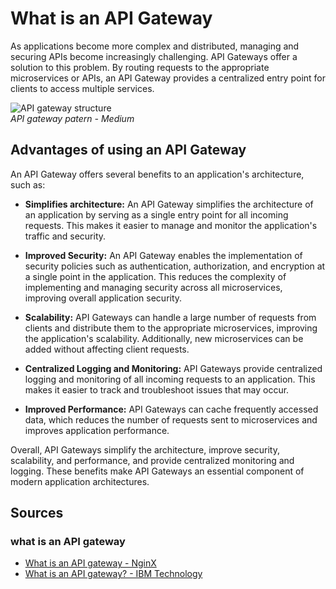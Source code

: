 # What is an API Gateway

As applications become more complex and distributed, managing and securing APIs become increasingly challenging. API Gateways offer a solution to this problem. By routing requests to the appropriate microservices or APIs, an API Gateway provides a centralized entry point for clients to access multiple services.

![API gateway structure](https://miro.medium.com/v2/resize:fit:870/1*gW4JrHTr86HnTrouQYLgJQ.png) <br />
*API gateway patern - Medium* 

## Advantages of using an API Gateway

An API Gateway offers several benefits to an application's architecture, such as:

- **Simplifies architecture:** An API Gateway simplifies the architecture of an application by serving as a single entry point for all incoming requests. This makes it easier to manage and monitor the application's traffic and security.

- **Improved Security:** An API Gateway enables the implementation of security policies such as authentication, authorization, and encryption at a single point in the application. This reduces the complexity of implementing and managing security across all microservices, improving overall application security.

- **Scalability:** API Gateways can handle a large number of requests from clients and distribute them to the appropriate microservices, improving the application's scalability. Additionally, new microservices can be added without affecting client requests.

- **Centralized Logging and Monitoring:** API Gateways provide centralized logging and monitoring of all incoming requests to an application. This makes it easier to track and troubleshoot issues that may occur.

- **Improved Performance:** API Gateways can cache frequently accessed data, which reduces the number of requests sent to microservices and improves application performance.

Overall, API Gateways simplify the architecture, improve security, scalability, and performance, and provide centralized monitoring and logging. These benefits make API Gateways an essential component of modern application architectures.

## Sources

### what is an API gateway
+ [What is an API gateway - NginX](https://www.nginx.com/learn/api-gateway/)
+ [What is an API gateway? - IBM Technology](https://www.youtube.com/watch?v=hWRRdICvMNs&list=PLDv-vesFGmda4KGXoMklaMBO0xEcX-nEr&index=16)
